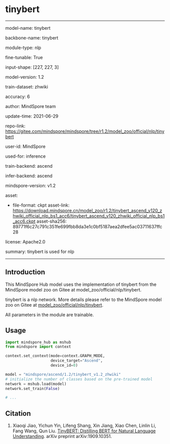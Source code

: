 # tinybert

---

model-name: tinybert

backbone-name: tinybert

module-type: nlp

fine-tunable: True

input-shape: [227, 227, 3]

model-version: 1.2

train-dataset: zhwiki

accuracy: 6

author: MindSpore team

update-time: 2021-06-29

repo-link: <https://gitee.com/mindspore/mindspore/tree/r1.2/model_zoo/official/nlp/tinybert>

user-id: MindSpore

used-for: inference

train-backend: ascend

infer-backend: ascend

mindspore-version: v1.2

asset:

-
    file-format: ckpt
    asset-link: <https://download.mindspore.cn/model_zoo/r1.2/tinybert_ascend_v120_zhwiki_official_nlp_bs1_acc6/tinybert_ascend_v120_zhwiki_official_nlp_bs1_acc6.ckpt>
    asset-sha256: 89771f6c27c791c351fe699fbb8da3e1c0bf5187aea2dfee5ac03711637ffc28

license: Apache2.0

summary: tinybert is used for nlp

---

## Introduction

This MindSpore Hub model uses the implementation of tinybert from the MindSpore model zoo on Gitee at model_zoo/official/nlp/tinybert.

tinybert is a nlp network. More details please refer to the MindSpore model zoo on Gitee at [model_zoo/official/nlp/tinybert](https://gitee.com/mindspore/mindspore/blob/r1.2/model_zoo/official/nlp/tinybert/README.md).

All parameters in the module are trainable.

## Usage

```python
import mindspore_hub as mshub
from mindspore import context

context.set_context(mode=context.GRAPH_MODE,
                    device_target="Ascend",
                    device_id=0)

model = "mindspore/ascend/1.2/tinybert_v1.2_zhwiki"
# initialize the number of classes based on the pre-trained model
network = mshub.load(model)
network.set_train(False)

# ...
```

## Citation

1. Xiaoqi Jiao, Yichun Yin, Lifeng Shang, Xin Jiang, Xiao Chen, Linlin Li, Fang Wang, Qun Liu. [TinyBERT: Distilling BERT for Natural Language Understanding](https://arxiv.org/abs/1909.10351). arXiv preprint arXiv:1909.10351.
